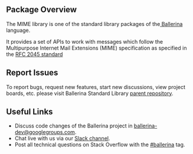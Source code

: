 ## Package Overview

The MIME library is one of the standard library packages of the<a target="_blank" href="https://ballerina.io/"> Ballerina</a> language.

It provides a set of APIs to work with messages which follow the Multipurpose Internet Mail Extensions
(MIME) specification as specified in the [RFC 2045 standard](https://www.ietf.org/rfc/rfc2045.txt)

## Report Issues

To report bugs, request new features, start new discussions, view project boards, etc. please visit Ballerina 
Standard Library [parent repository](https://github.com/ballerina-platform/ballerina-standard-library).

## Useful Links

* Discuss code changes of the Ballerina project in [ballerina-dev@googlegroups.com](mailto:ballerina-dev@googlegroups.com).
* Chat live with us via our [Slack channel](https://ballerina.io/community/slack/).
* Post all technical questions on Stack Overflow with the [#ballerina](https://stackoverflow.com/questions/tagged/ballerina) tag.
